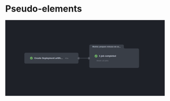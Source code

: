 # Pseudo-elements

![assets/print.png](https://github.com/EliveltonCotrim/pseudo-elements/blob/b8f9ad1cb575d9a1c8d4787f94e66208c88aabcb/assets/print.png)
